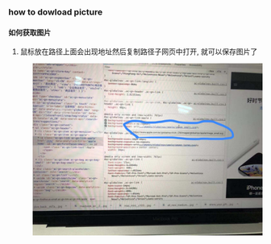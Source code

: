 <h3> how to dowload picture</h1>


#### 如何获取图片
<ol>
<li>鼠标放在路径上面会出现地址然后复制路径子网页中打开,
就可以保存图片了
</li>
<ul>

![picture](image/get_picture.jpeg)